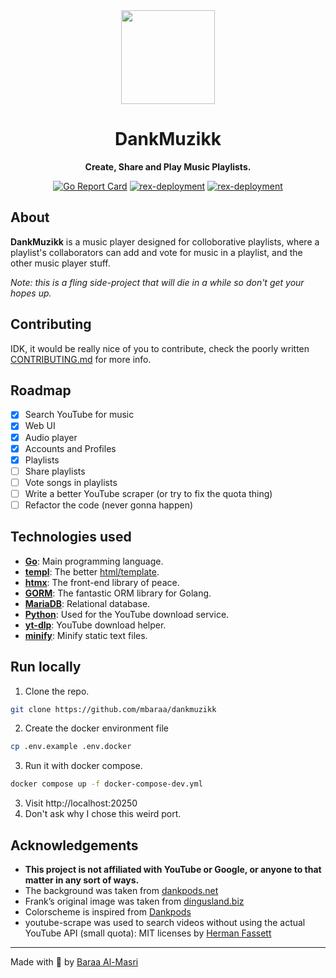 <div align="center">
  <a href="https://dankmuzikk.com" target="_blank"><img src="https://dankmuzikk.com/static/android-chrome-512x512.png" width="150" /></a>

  <h1>DankMuzikk</h1>
  <p>
    <strong>Create, Share and Play Music Playlists.</strong>
  </p>
  <p>
    <a href="https://goreportcard.com/report/github.com/mbaraa/dankmuzikk"><img alt="Go Report Card" src="https://goreportcard.com/badge/github.com/mbaraa/dankmuzikk"/></a>
    <a href="https://github.com/mbaraa/dankmuzikk/actions/workflows/rex-deploy.yml"><img alt="rex-deployment" src="https://github.com/mbaraa/dankmuzikk/actions/workflows/rex-deploy.yml/badge.svg"/></a>
    <a href="https://github.com/mbaraa/dankmuzikk/actions/workflows/rex-deploy-beta.yml"><img alt="rex-deployment" src="https://github.com/mbaraa/dankmuzikk/actions/workflows/rex-deploy.yml/badge.svg"/></a>
  </p>
</div>

## About

**DankMuzikk** is a music player designed for colloborative playlists, where a playlist's collaborators can add and vote for music in a playlist, and the other music player stuff.

_Note: this is a fling side-project that will die in a while so don't get your hopes up._

## Contributing

IDK, it would be really nice of you to contribute, check the poorly written [CONTRIBUTING.md](/CONTRIBUTING.md) for more info.

## Roadmap

- [x] Search YouTube for music
- [x] Web UI
- [x] Audio player
- [x] Accounts and Profiles
- [x] Playlists
- [ ] Share playlists
- [ ] Vote songs in playlists
- [ ] Write a better YouTube scraper (or try to fix the quota thing)
- [ ] Refactor the code (never gonna happen)

## Technologies used

- **[Go](https://golang.org)**: Main programming language.
- **[templ](https://templ.guide)**: The better [html/template](https://pkg.go.dev/html/template).
- **[htmx](https://htmx.org)**: The front-end library of peace.
- **[GORM](https://gorm.io)**: The fantastic ORM library for Golang.
- **[MariaDB](https://mariadb.org)**: Relational database.
- **[Python](https://python.org)**: Used for the YouTube download service.
- **[yt-dlp](https://github.com/yt-dlp/yt-dlp)**: YouTube download helper.
- **[minify](https://github.com/tdewolff/minify)**: Minify static text files.

## Run locally

1. Clone the repo.

```bash
git clone https://github.com/mbaraa/dankmuzikk
```

2. Create the docker environment file

```bash
cp .env.example .env.docker
```

3. Run it with docker compose.

```bash
docker compose up -f docker-compose-dev.yml
```

3. Visit http://localhost:20250
4. Don't ask why I chose this weird port.

## Acknowledgements

- **This project is not affiliated with YouTube or Google, or anyone to that matter in any sort of ways.**
- The background was taken from [dankpods.net](https://dankpods.net)
- Frank’s original image was taken from [dingusland.biz](https://dingusland.biz)
- Colorscheme is inspired from [Dankpods](https://www.youtube.com/@DankPods)
- youtube-scrape was used to search videos without using the actual YouTube API (small quota): MIT licenses by [Herman Fassett](https://github.com/HermanFassett)

---

Made with 🧉 by [Baraa Al-Masri](https://mbaraa.com)
